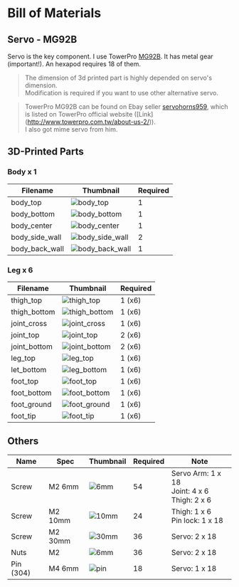 # Bill of Materials

## Servo - MG92B

Servo is the key component. I use TowerPro [MG92B](http://www.towerpro.com.tw/product/mg92b/). It has metal gear (important!).
An hexapod requires 18 of them.

>    The dimension of 3d printed part is highly depended on servo's dimension.<br>
>    Modification is required if you want to use other alternative servo. 

>    TowerPro MG92B can be found on Ebay seller [servohorns959](https://www.ebay.com/usr/servohorns959), which is listed on TowerPro official website ([Link] (http://www.towerpro.com.tw/about-us-2/)). <br>I also got mime servo from him.


## 3D-Printed Parts

### Body x 1

Filename | Thumbnail | Required |
-------- | --------- | -------- |
body_top | ![body_top](files/body_top.jpg) | 1 |
body_bottom | ![body_bottom](files/body_bottom.jpg) | 1 |
body_center | ![body_center](files/body_center.jpg) | 1 |
body_side_wall | ![body_side_wall](files/body_side_wall.jpg) | 2 |
body_back_wall | ![body_back_wall](files/body_back_wall.jpg) | 1 |

### Leg x 6

Filename | Thumbnail | Required |
-------- | --------- | -------- |
thigh_top | ![thigh_top](files/thigh_top.jpg) | 1 (x6) |
thigh_bottom | ![thigh_bottom](files/thigh_bottom.jpg) | 1 (x6) |
joint_cross | ![joint_cross](files/joint_cross.jpg) | 1 (x6) |
joint_top | ![joint_top](files/joint_top.jpg) | 2 (x6) |
joint_bottom | ![joint_bottom](files/joint_bottom.jpg) | 2 (x6) |
leg_top | ![leg_top](files/leg_top.jpg) | 1 (x6) |
let_bottom | ![leg_bottom](files/leg_bottom.jpg) | 1 (x6) |
foot_top | ![foot_top](files/foot_top.jpg) | 1 (x6) |
foot_bottom | ![foot_bottom](files/foot_bottom.jpg) | 1 (x6) |
foot_ground | ![foot_ground](files/foot_ground.jpg) | 1 (x6) |
foot_tip | ![foot_tip](files/foot_tip.jpg) | 1 (x6) |

## Others

Name | Spec | Thumbnail | Required | Note
---- | ---- | --------- | -------- | ----
Screw | M2 6mm | ![6mm](files/M2_6mm.JPG) | 54 | Servo Arm: 1 x 18<br>Joint: 4 x 6<br>Thigh: 2 x 6
Screw | M2 10mm | ![10mm](files/M2_10mm.JPG) | 24 | Thigh: 1 x 6<br>Pin lock: 1 x 18
Screw | M2 30mm | ![30mm](files/M2_30mm.JPG) | 36 | Servo: 2 x 18
Nuts | M2 | ![6mm](files/M2_nut.JPG) | 36 | Servo: 2 x 18
Pin (304) | M4 6mm | ![pin](files/pin_M4_6mm.JPG) | 18 | Servo: 1 x 18
